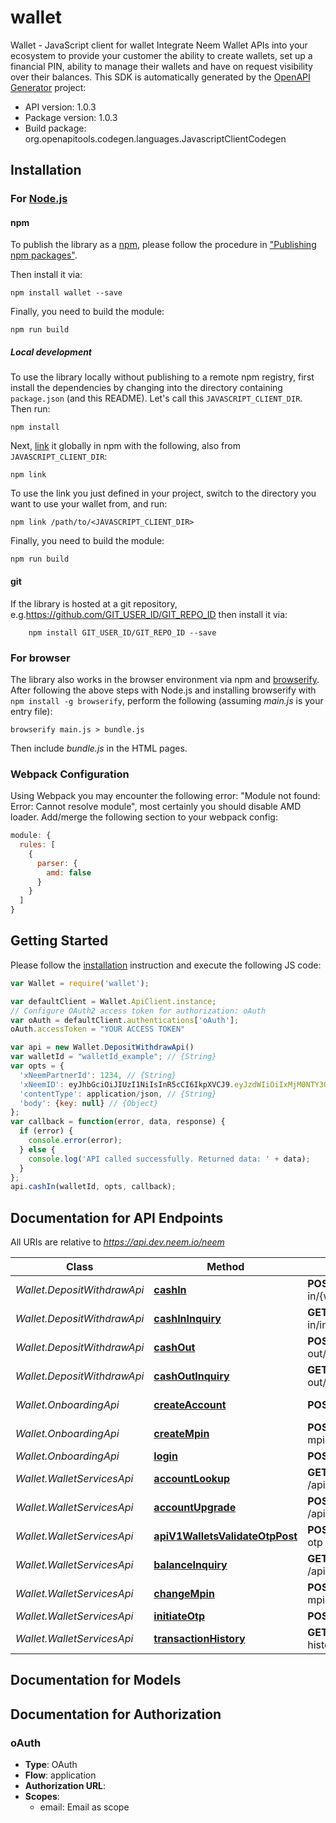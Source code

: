 # wallet

Wallet - JavaScript client for wallet
Integrate Neem Wallet APIs into your ecosystem to provide your customer the ability to create wallets, set up a financial PIN, ability to manage their wallets and have on request visibility over their balances.
This SDK is automatically generated by the [OpenAPI Generator](https://openapi-generator.tech) project:

- API version: 1.0.3
- Package version: 1.0.3
- Build package: org.openapitools.codegen.languages.JavascriptClientCodegen

## Installation

### For [Node.js](https://nodejs.org/)

#### npm

To publish the library as a [npm](https://www.npmjs.com/), please follow the procedure in ["Publishing npm packages"](https://docs.npmjs.com/getting-started/publishing-npm-packages).

Then install it via:

```shell
npm install wallet --save
```

Finally, you need to build the module:

```shell
npm run build
```

##### Local development

To use the library locally without publishing to a remote npm registry, first install the dependencies by changing into the directory containing `package.json` (and this README). Let's call this `JAVASCRIPT_CLIENT_DIR`. Then run:

```shell
npm install
```

Next, [link](https://docs.npmjs.com/cli/link) it globally in npm with the following, also from `JAVASCRIPT_CLIENT_DIR`:

```shell
npm link
```

To use the link you just defined in your project, switch to the directory you want to use your wallet from, and run:

```shell
npm link /path/to/<JAVASCRIPT_CLIENT_DIR>
```

Finally, you need to build the module:

```shell
npm run build
```

#### git

If the library is hosted at a git repository, e.g.https://github.com/GIT_USER_ID/GIT_REPO_ID
then install it via:

```shell
    npm install GIT_USER_ID/GIT_REPO_ID --save
```

### For browser

The library also works in the browser environment via npm and [browserify](http://browserify.org/). After following
the above steps with Node.js and installing browserify with `npm install -g browserify`,
perform the following (assuming *main.js* is your entry file):

```shell
browserify main.js > bundle.js
```

Then include *bundle.js* in the HTML pages.

### Webpack Configuration

Using Webpack you may encounter the following error: "Module not found: Error:
Cannot resolve module", most certainly you should disable AMD loader. Add/merge
the following section to your webpack config:

```javascript
module: {
  rules: [
    {
      parser: {
        amd: false
      }
    }
  ]
}
```

## Getting Started

Please follow the [installation](#installation) instruction and execute the following JS code:

```javascript
var Wallet = require('wallet');

var defaultClient = Wallet.ApiClient.instance;
// Configure OAuth2 access token for authorization: oAuth
var oAuth = defaultClient.authentications['oAuth'];
oAuth.accessToken = "YOUR ACCESS TOKEN"

var api = new Wallet.DepositWithdrawApi()
var walletId = "walletId_example"; // {String} 
var opts = {
  'xNeemPartnerId': 1234, // {String} 
  'xNeemID': eyJhbGciOiJIUzI1NiIsInR5cCI6IkpXVCJ9.eyJzdWIiOiIxMjM0NTY3ODkwIiwibmFtZSI6IkpvaG4gRG9lIiwiaWF0IjoxNTE2MjM5MDIyfQ.SflKxwRJSMeKKF2QT4fwpMeJf36POk6yJV_adQssw5c, // {String} 
  'contentType': application/json, // {String} 
  'body': {key: null} // {Object} 
};
var callback = function(error, data, response) {
  if (error) {
    console.error(error);
  } else {
    console.log('API called successfully. Returned data: ' + data);
  }
};
api.cashIn(walletId, opts, callback);

```

## Documentation for API Endpoints

All URIs are relative to *https://api.dev.neem.io/neem*

Class | Method | HTTP request | Description
------------ | ------------- | ------------- | -------------
*Wallet.DepositWithdrawApi* | [**cashIn**](docs/DepositWithdrawApi.md#cashIn) | **POST** /api/v1/wallets/cash-in/{walletId} | Cash In
*Wallet.DepositWithdrawApi* | [**cashInInquiry**](docs/DepositWithdrawApi.md#cashInInquiry) | **GET** /api/v1/wallets/cash-in/inquiry/{walletId} | Cash In Inquiry
*Wallet.DepositWithdrawApi* | [**cashOut**](docs/DepositWithdrawApi.md#cashOut) | **POST** /api/v1/wallets/cash-out/{walletId} | Cash Out
*Wallet.DepositWithdrawApi* | [**cashOutInquiry**](docs/DepositWithdrawApi.md#cashOutInquiry) | **GET** /api/v1/wallets/cash-out/inquiry/{walletId} | Cash Out Inquiry
*Wallet.OnboardingApi* | [**createAccount**](docs/OnboardingApi.md#createAccount) | **POST** /api/v1/wallets/account | Create Account
*Wallet.OnboardingApi* | [**createMpin**](docs/OnboardingApi.md#createMpin) | **POST** /api/v1/wallets/create-mpin/{walletId} | Create Mpin
*Wallet.OnboardingApi* | [**login**](docs/OnboardingApi.md#login) | **POST** /api/v1/wallets/login | Login
*Wallet.WalletServicesApi* | [**accountLookup**](docs/WalletServicesApi.md#accountLookup) | **GET** /api/v1/wallets/account/{walletId} | Account Lookup
*Wallet.WalletServicesApi* | [**accountUpgrade**](docs/WalletServicesApi.md#accountUpgrade) | **POST** /api/v1/wallets/upgrade/{walletId} | Account Upgrade
*Wallet.WalletServicesApi* | [**apiV1WalletsValidateOtpPost**](docs/WalletServicesApi.md#apiV1WalletsValidateOtpPost) | **POST** /api/v1/wallets/validate-otp | Validate OTP
*Wallet.WalletServicesApi* | [**balanceInquiry**](docs/WalletServicesApi.md#balanceInquiry) | **GET** /api/v1/wallets/balance/{walletId} | Balance Inquiry
*Wallet.WalletServicesApi* | [**changeMpin**](docs/WalletServicesApi.md#changeMpin) | **POST** /api/v1/wallets/change-mpin/{walletId} | Change MPIN
*Wallet.WalletServicesApi* | [**initiateOtp**](docs/WalletServicesApi.md#initiateOtp) | **POST** /api/v1/wallets/initiate-otp | Initiate OTP
*Wallet.WalletServicesApi* | [**transactionHistory**](docs/WalletServicesApi.md#transactionHistory) | **GET** /api/v1/wallets/transaction-history/{walletId} | Transaction History


## Documentation for Models



## Documentation for Authorization



### oAuth


- **Type**: OAuth
- **Flow**: application
- **Authorization URL**: 
- **Scopes**: 
  - email: Email as scope

